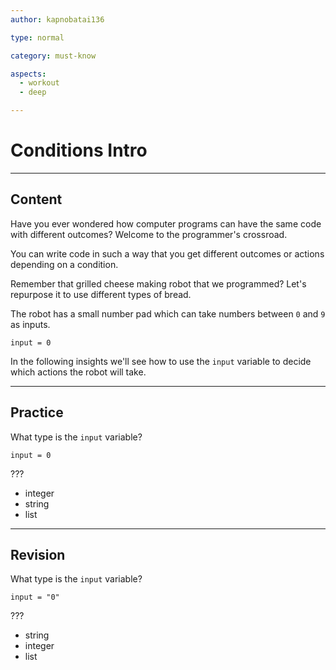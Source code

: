 ```yaml
---
author: kapnobatai136

type: normal

category: must-know

aspects:
  - workout
  - deep

---
```


# Conditions Intro

---
## Content

Have you ever wondered how computer programs can have the same code with different outcomes? Welcome to the programmer's crossroad.

You can write code in such a way that you get different outcomes or actions depending on a condition.

Remember that grilled cheese making robot that we programmed? Let's repurpose it to use different types of bread.

The robot has a small number pad which can take numbers between `0` and `9` as inputs.

```plain-text
input = 0
```

In the following insights we'll see how to use the `input` variable to decide which actions the robot will take.

---
## Practice

What type is the `input` variable?

```plain-text
input = 0
```

???

* integer
* string
* list

---
## Revision

What type is the `input` variable?

```plain-text
input = "0"
```

???

* string
* integer
* list